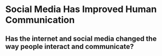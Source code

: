 # Social Media Has Improved Human Communication

## Has the internet and social media changed the way people interact and communicate?

